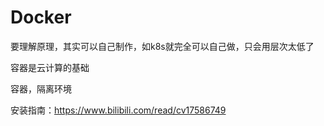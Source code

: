 # Docker



要理解原理，其实可以自己制作，如k8s就完全可以自己做，只会用层次太低了





容器是云计算的基础



容器，隔离环境





安装指南：https://www.bilibili.com/read/cv17586749



